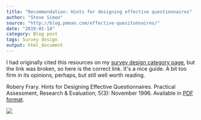 ```yaml
---
title: "Recommendation: Hints for designing effective questionnaires"
author: "Steve Simon"
source: "http://blog.pmean.com/effective-quesitonnaires/"
date: "2019-01-14"
category: Blog post
tags: Survey design
output: html_document
---
```


I had originally cited this resources on my [survey design category
page](http://www.pmean.com/category/SurveyDesign.html), but the link was
broken, so here is the correct link. It's a nice guide. A bit too firm
in its opinions, perhaps, but still well worth reading.

<!---More--->

Robery Frary. Hints for Designing Effective Questionnaires. Practical
Assessment, Research & Evaluation; 5(3): November 1996. Available in
[PDF format](http://www.pmean.com/category/SurveyDesign.html).

![](../../../web/images/effective-quesitonnaires01.png)




